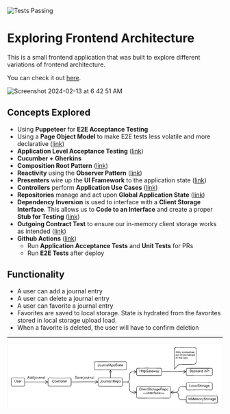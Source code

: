 ![Tests Passing](https://github.com/efuller/exploring-frontend-architecture/actions/workflows/pr.yaml/badge.svg)
# Exploring Frontend Architecture
This is a small frontend application that was built to explore different variations of frontend architecture.

You can check it out [﻿here](https://exploring-frontend-architecture.onrender.com/).

<img width="878" alt="Screenshot 2024-02-13 at 6 42 51 AM" src="https://github.com/efuller/exploring-frontend-architecture/assets/4174472/e89e0158-2974-4a64-883e-c8ea27cc2677">

## Concepts Explored
- Using **Puppeteer** for **E2E Acceptance Testing**
- Using a **Page Object Model** to make E2E tests less volatile and more declarative ([link](tests/shared))
- **Application Level Acceptance Testing** ([link](src/tests/app/journal))
- **Cucumber + Gherkins**
- **Composition Root Pattern** ([link](src/shared/compositionRoot))
- **Reactivity** using the **Observer Pattern** ([link](src/shared/observable))
- **Presenters** wire up the **UI Framework** to the application state ([link](src/modules/journal/journalPresenter.ts))
- **Controllers** perform **Application Use Cases** ([link](src/modules/journal/journalController.ts))
- **Repositories** manage and act upon **Global Application State** ([link](src/modules/journal/journalRepository.ts))
- **Dependency Inversion** is used to interface with a **Client Storage Interface**. This allows us to **Code to an Interface** and create a proper **Stub for Testing** ([link](src/modules/journal/infra))
- **Outgoing Contract Test** to ensure our in-memory client storage works as intended ([link](src/tests/infra/clientStorage.infra.ts))
- **Github Actions** ([link](.github/workflows))
    - Run **Application Acceptance Tests** and **Unit Tests** for PRs
    - Run **E2E Tests** after deploy
## Functionality
- A user can add a journal entry
- A user can delete a journal entry
- A user can favorite a journal entry
- Favorites are saved to local storage. State is hydrated from the favorites stored in local storage upload load.
- When a favorite is deleted, the user will have to confirm deletion
---

![General Architecture](/.eraser/f9Z5mwS6LKSmIUNbnTRi___YzvcTKoiYxfvjTVEmHkkLRz706J3___---figure---YN8ciuCREnVWFFfnKvETo---figure---CCUc806duYk9SsUSOQEUVA.png "General Architecture")








<!--- Eraser file: https://app.eraser.io/workspace/f9Z5mwS6LKSmIUNbnTRi --->
